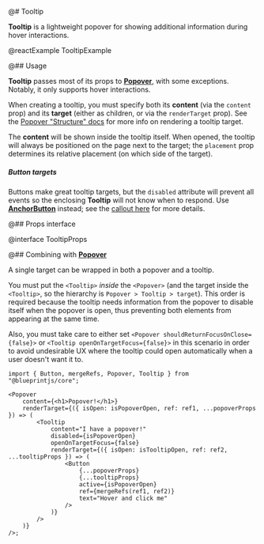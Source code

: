 @# Tooltip

__Tooltip__ is a lightweight popover for showing additional information during hover interactions.

@reactExample TooltipExample

@## Usage

__Tooltip__ passes most of its props to [__Popover__](#core/components/popover), with some exceptions.
Notably, it only supports hover interactions.

When creating a tooltip, you must specify both its **content** (via the `content` prop) and
its **target** (either as children, or via the `renderTarget` prop). See the
[Popover "Structure" docs](#core/components/popover.structure) for more info on rendering a tooltip target.

The **content** will be shown inside the tooltip itself. When opened, the tooltip will always be
positioned on the page next to the target; the `placement` prop determines its relative placement (on
which side of the target).

<div class="@ns-callout @ns-intent-warning @ns-icon-warning-sign">
    <h5 class="@ns-heading">Button targets</h5>
<div class="@ns-callout-body">

Buttons make great tooltip targets, but the `disabled` attribute will prevent all
events so the enclosing __Tooltip__ will not know when to respond.
Use [__AnchorButton__](#core/components/button.anchor-button) instead;
see the [callout here](#core/components/button.props) for more details.

</div>
</div>

@## Props interface

@interface TooltipProps

@## Combining with [__Popover__](#core/components/popover)

A single target can be wrapped in both a popover and a tooltip.

You must put the `<Tooltip>` _inside_ the `<Popover>` (and the target inside the `<Tooltip>`, so the hierarchy
is `Popover > Tooltip > target`). This order is required because the tooltip needs information from the popover to
disable itself when the popover is open, thus preventing both elements from appearing at the same time.

Also, you must take care to either set `<Popover shouldReturnFocusOnClose={false}>` or
`<Tooltip openOnTargetFocus={false}>` in this scenario in order to avoid undesirable UX where the tooltip could open
automatically when a user doesn't want it to.

```tsx
import { Button, mergeRefs, Popover, Tooltip } from "@blueprintjs/core";

<Popover
    content={<h1>Popover!</h1>}
    renderTarget={({ isOpen: isPopoverOpen, ref: ref1, ...popoverProps }) => (
        <Tooltip
            content="I have a popover!"
            disabled={isPopoverOpen}
            openOnTargetFocus={false}
            renderTarget={({ isOpen: isTooltipOpen, ref: ref2, ...tooltipProps }) => (
                <Button
                    {...popoverProps}
                    {...tooltipProps}
                    active={isPopoverOpen}
                    ref={mergeRefs(ref1, ref2)}
                    text="Hover and click me"
                />
            )}
        />
    )}
/>;
```
